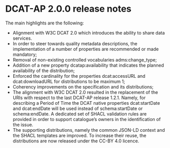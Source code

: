 # DCAT-AP 2.0.0 release notes

The main highlights are the following:
- Alignment with W3C DCAT 2.0 which introduces the ability to share data services.
- In order to steer towards quality metadata descriptions, the implementation of a number of properties are recommended or made mandatory;
- Removal of non-existing controlled vocabularies adms:change_type;
- Addition of a new property dcatap:availability that indicates the planned availability of the distribution;
- Enforced the cardinality for the properties dcat:accessURL and dcat:downloadURL for distributions to be maximum 1;
- Coherency improvements on the specification and its distributions;
- The alignment with W3C DCAT 2.0 resulted in the replacement of the URIs with respect to the last DCAT-AP release 1.2.1. Namely, for describing a Period of Time the DCAT native properties dcat:startDate and dcat:endDate will be used instead of schema:startDate or schema:endDate. A dedicated set of SHACL validation rules are provided in order to support catalogue’s owners in the identification of the issue.
- The supporting distributions, namely the common JSON-LD context and the SHACL templates are improved. To increase their reuse, the distributions are now released under the CC-BY 4.0 licence.

